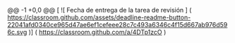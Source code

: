 @@ -1 +0,0 @@
[ ![ Fecha de entrega de la tarea de revisión ] ( https://classroom.github.com/assets/deadline-readme-button-22041afd0340ce965d47ae6ef1cefeee28c7c493a6346c4f15d667ab976d596c.svg )] ( https://classroom.github.com/a/4DTp1zcO )
